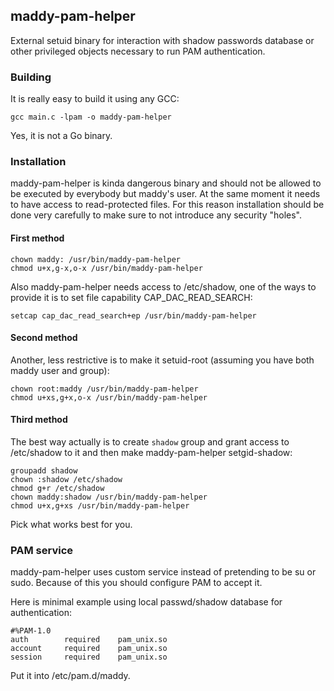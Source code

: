## maddy-pam-helper

External setuid binary for interaction with shadow passwords database or other
privileged objects necessary to run PAM authentication.

### Building

It is really easy to build it using any GCC:
```
gcc main.c -lpam -o maddy-pam-helper
```

Yes, it is not a Go binary.


### Installation

maddy-pam-helper is kinda dangerous binary and should not be allowed to be
executed by everybody but maddy's user. At the same moment it needs to have
access to read-protected files. For this reason installation should be done
very carefully to make sure to not introduce any security "holes".

#### First method

```shell
chown maddy: /usr/bin/maddy-pam-helper
chmod u+x,g-x,o-x /usr/bin/maddy-pam-helper
```

Also maddy-pam-helper needs access to /etc/shadow, one of the ways to provide
it is to set file capability CAP_DAC_READ_SEARCH:
```
setcap cap_dac_read_search+ep /usr/bin/maddy-pam-helper
```

#### Second method

Another, less restrictive is to make it setuid-root (assuming you have both maddy user and group):
```
chown root:maddy /usr/bin/maddy-pam-helper
chmod u+xs,g+x,o-x /usr/bin/maddy-pam-helper
```

#### Third method

The best way actually is to create `shadow` group and grant access to
/etc/shadow to it and then make maddy-pam-helper setgid-shadow:
```
groupadd shadow
chown :shadow /etc/shadow
chmod g+r /etc/shadow
chown maddy:shadow /usr/bin/maddy-pam-helper
chmod u+x,g+xs /usr/bin/maddy-pam-helper
```

Pick what works best for you.

### PAM service

maddy-pam-helper uses custom service instead of pretending to be su or sudo.
Because of this you should configure PAM to accept it.

Here is minimal example using local passwd/shadow database for authentication:
```
#%PAM-1.0
auth		required	pam_unix.so
account		required	pam_unix.so
session		required	pam_unix.so
```
Put it into /etc/pam.d/maddy.
